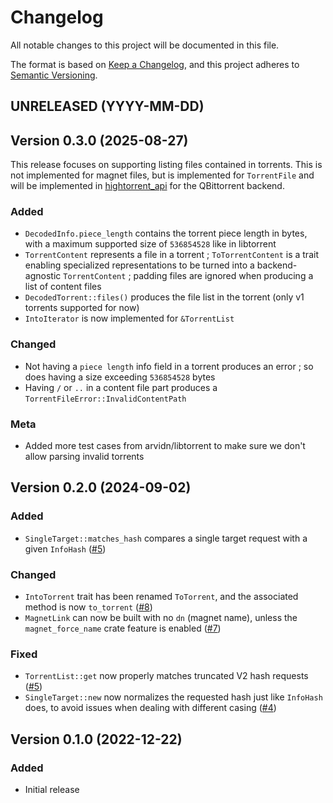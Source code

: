 # Changelog

All notable changes to this project will be documented in this file.

The format is based on [Keep a Changelog](https://keepachangelog.com/en/1.1.0/),
and this project adheres to [Semantic Versioning](https://semver.org/spec/v2.0.0.html).

## UNRELEASED (YYYY-MM-DD)

## Version 0.3.0 (2025-08-27)

This release focuses on supporting listing files contained in torrents. This is not implemented for magnet files, but is implemented for `TorrentFile` and will be implemented in [hightorrent_api](https://github.com/angrynode/hightorrent_api) for the QBittorrent backend.

### Added

- `DecodedInfo.piece_length` contains the torrent piece length in bytes, with a maximum supported size of `536854528` like in libtorrent
- `TorrentContent` represents a file in a torrent ; `ToTorrentContent` is a trait enabling specialized representations to be turned into a backend-agnostic `TorrentContent` ; padding files are ignored when producing a list of content files
- `DecodedTorrent::files()` produces the file list in the torrent (only v1 torrents supported for now)
- `IntoIterator` is now implemented for `&TorrentList`

### Changed

- Not having a `piece length` info field in a torrent produces an error ; so does having a size exceeding `536854528` bytes
- Having `/` or `..` in a content file part produces a `TorrentFileError::InvalidContentPath`

### Meta

- Added more test cases from arvidn/libtorrent to make sure we don't allow parsing invalid torrents

## Version 0.2.0 (2024-09-02)

### Added

- `SingleTarget::matches_hash` compares a single target request with a given `InfoHash` ([#5](https://github.com/angrynode/hightorrent/pull/5))

### Changed

- `IntoTorrent` trait has been renamed `ToTorrent`, and the associated method is now `to_torrent` ([#8](https://github.com/angrynode/hightorrent/pull/8))
- `MagnetLink` can now be built with no `dn` (magnet name), unless the `magnet_force_name` crate feature is enabled ([#7](https://github.com/angrynode/hightorrent/pull/7))

### Fixed

- `TorrentList::get` now properly matches truncated V2 hash requests ([#5](https://github.com/angrynode/hightorrent/pull/5))
- `SingleTarget::new` now normalizes the requested hash just like `InfoHash` does, to avoid issues when
  dealing with different casing ([#4](https://github.com/angrynode/hightorrent/pull/4))

## Version 0.1.0 (2022-12-22)

### Added

- Initial release
